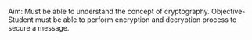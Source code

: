 Aim: Must be able to understand the concept of cryptography.
Objective-Student must be able to perform encryption and decryption process to secure a message.
